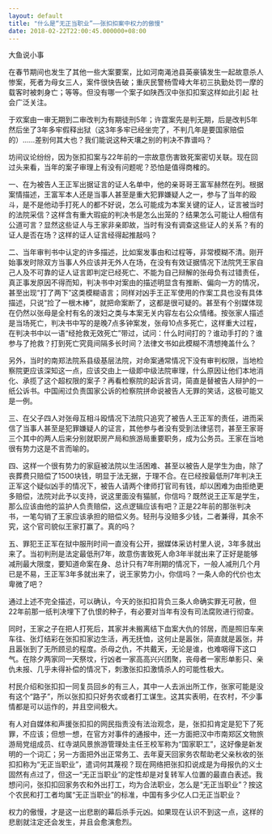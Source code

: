 ```yaml
---
layout: default
title: "什么是“无正当职业”——张扣扣案中权力的傲慢"
date: 2018-02-22T22:00:45.000000+08:00
---
```


大鱼说小事

在春节期间也发生了其他一些大案要案，比如河南渑池县英豪镇发生一起故意杀人惨案，死者为母女三人，案件很快告破；重庆民警杨雪峰大年初三执勤处罚一摩的载客时被刺身亡；等等。但没有哪一个案子如陕西汉中张扣扣案这样如此引起 社会广泛关注。

于欢案由一审无期到二审改判为有期徒刑5年；许霆案先是判无期，后是改判5年然后坐了3年多牢假释出狱（这3年多牢已经坐完了，不判几年是要国家赔偿的）……差别何其大也？我们能说这种天壤之别的判决不靠谱吗？

坊间议论纷纷，因为张扣扣案与22年前的一宗故意伤害致死案密切关联。现在回过头来看，当年的案子审理上有没有问题呢？恐怕是值得商榷的。

一、在为被告人王正军出据证言的证人名单中，他的亲哥哥王富军赫然在列。根据案情描述，王富军本人还是当事人甚至是重大犯罪嫌疑人之一，参与了当年的殴斗，是不是他动手打死人的都不好说，怎么可能成为本案关键的证人，证言被当时的法院采信？这样含有重大瑕疵的判决书是怎么出笼的？结果怎么可能让人相信有公道可言？显然这些证人与王家非亲即故，当时有没有调查这些证人的关系？有的证人是否在场？这样的证人证言经得起推敲吗？

二、当年审判书中认定的许多描述，比如案发事由和过程等，非常模糊不清。刚开始事发时除双方当事人外应该并无外人在场，在没有有效证据情况下法院凭王家自己人及不可靠的证人证言即判定已经死亡、不能为自己辩解的张母负有过错责任，真正事发原因不得而知，判决书中对案由的描述明显含有推断、偏向一方的情况，甚至出现“打了两下”这类模糊语言；同样对凶手王正军使用的作案工具也没有具体描述，只说“捡了一根木棒”，就把命案断了，这都是很可疑的。甚至有个别媒体现在仍然以张母是全村有名的泼妇之类与本案无关内容左右公众情绪。按张家人描述是当场死亡，判决书中写的是晚7点多钟案发，张母10点多死亡，这样重大过程，在判决书中以一语“经抢救无效死亡”带过，试问：什么时间打的？谁动手打的？谁参与了抢救？打到死亡究竟间隔多长时间？法律文书如此模糊不清想掩盖什么？

另外，当时的南郑法院系县级基层法院，对命案通常情况下没有审判权限，当地检察院更应该深知这一点，应该交由上一级即中级法院审理，什么原因让他们本地消化、承揽了这个超权限的案子？再看检察院的起诉言词，简直是替被告人辩护的一纸公诉书。中国闹过负责国家公诉的检察院拼命说被告人无罪的笑话，这极可能又是一例。

三、在父子四人对张母互相斗殴情况下法院只追究了被告人王正军的责任，进而采信了当事人甚至是犯罪嫌疑人的证言，其他参与者没有受到法律惩罚，甚至王家哥三个其中的两人后来分别就职房产局和旅游局重要职务，成为公务员。王家在当地很有势力这是不言而喻的。

四、这样一个很有势力的家庭被法院以生活困难、甚至以被告人是学生为由，除了丧葬费只赔偿了1500块钱，明显于法无据，于理不合。在已经按最低刑7年判决王正军这个疑似凶手的情况下，被告人请两个律师打官司有钱，却以困难为由拒绝更多赔偿，法院对此予以支持，说这里面没有猫腻，你信吗？既然说王正军是学生，那么应该由他的监护人负责赔偿，这点逻辑应该有吧？正是22年前的那张判决书，一笔勾销了王家应该承担的赔偿义务。轻刑与没赔多少钱，二者兼得，其余不究，这个官司貌似王家打赢了。真的吗？

五、罪犯王正军在狱中服刑时间一直没有公开，据媒体采访村里人说，3年多就出来了。当初判刑是法定最低刑7年，故意伤害致死人命3年半就出来了正好是能够减刑最大限度，要知道命案在身、总计只有7年刑期的情况下，一般人减刑几个月已是不易，王正军3年多就出来了，说王家势力小，你信吗？一条人命的代价也太卑微了吧？

通过上述不完全描述，可以确认，今天的张扣扣背负三条人命确实罪无可赦，但22年前那一纸判决埋下了仇恨的种子，有必要对当年有没有司法腐败进行彻查。

同时，王家之子在把人打死后，其家并未搬离结下血案大仇的邻居，而是照旧车来车往、张灯结彩在张扣扣家边生活，再无抚恤，这何止是嚣张，简直就是嚣张，并且嚣张到了无所顾忌的程度。杀母之仇，不共戴天，无论是谁，也难咽得下这口气。在除夕两家同一天祭坟，行凶者一家高高兴兴团聚，丧母者一家形单影只、亲仇未报、几乎未得补偿的情况下，刺激张扣扣激情杀人的可能性极大。

村民介绍和张扣扣一同复员回乡的有三人，其中一人去派出所工作，张家可能是没有这个“路子”，所以张扣扣只好务农或者打工谋生。这其实表明，在农村，不少事情都是可以运作的，并且空间极大。

有人对自媒体和声援张扣扣的网民指责没有法治观念，是，张扣扣肯定是犯下了死罪，不应该；但想一想，在官方对事件的通报中，还一方面把汉中市南郑区文物旅游局党组成员、红寺湖风景旅游管理处主任王校军称为“国家职工”，这好像是新发明的一个词汇；另一方面把外出正常务工、去年夏天回家务农帮助老父亲秋收的张扣扣称为“无正当职业”，遣词何其蔑视？现在网络把张扣扣说成是为母报仇的义士固然有点过了，但这一“无正当职业”的定性却是对复转军人位置的最直白表述。我想问问，张扣扣回家务农和外出打工，均为合法职业，怎么是“无正当职业”？按这个农民和打工者均属“无正当职业”的标准，中国有多少亿人口无正当职业？

权力的傲慢，才是这一出悲剧的幕后杀手元凶。如果现在认识不到这一点，这样的悲剧就注定还会发生，并且会愈演愈烈。

